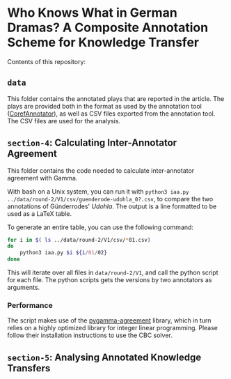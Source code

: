 # Who Knows What in German Dramas? A Composite Annotation Scheme for Knowledge Transfer

Contents of this repository:

## `data`

This folder contains the annotated plays that are reported in the article. The plays are provided both in the format as used by the annotation tool ([CorefAnnotator](https://doi.org/10.5281/zenodo.1228105)), as well as CSV files exported from the annotation tool. The CSV files are used for the analysis.

## `section-4`: Calculating Inter-Annotator Agreement

This folder contains the code needed to calculate inter-annotator agreement with Gamma.

With bash on a Unix system, you can run it with `python3 iaa.py ../data/round-2/V1/csv/guenderode-udohla_0?.csv`, to compare the two annotations of Günderrodes' *Udohla*. The output is a line formatted to be used as a LaTeX table.

To generate an entire table, you can use the following command:
```sh
for i in $( ls ../data/round-2/V1/csv/*01.csv)
do 
    python3 iaa.py $i ${i/01/02}
done
```

This will iterate over all files in `data/round-2/V1`, and call the python script for each file. The python scripts gets the versions by two annotators as arguments.


### Performance
The script makes use of the [pygamma-agreement](https://github.com/bootphon/pygamma-agreement) library, which in turn relies on a highly optimized library for integer linear programming. Please follow their installation instructions to use the CBC solver.

## `section-5`: Analysing Annotated Knowledge Transfers
